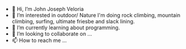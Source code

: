 - 👋 Hi, I’m John Joseph Veloria  
- 👀 I’m interested in outdoor/ Nature I'm doing rock climbing, mountain climbing, surfing, ultimate friesbe and slack lining.
- 🌱 I’m currently learning about programming.
- 💞️ I’m looking to collaborate on ...
- 📫 How to reach me ...

<!---
mindset44/mindset44 is a ✨ special ✨ repository because its `README.md` (this file) appears on your GitHub profile.
You can click the Preview link to take a look at your changes.
--->
